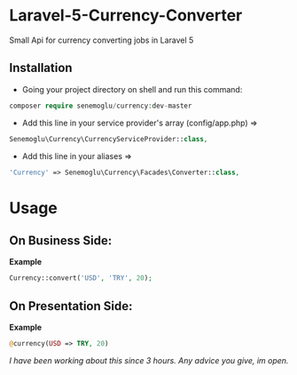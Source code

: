 # Laravel-5-Currency-Converter
Small Api for currency converting jobs in Laravel 5

Installation
-------------
- Going your project directory on shell and run this command: 

```php
composer require senemoglu/currency:dev-master
```

- Add this line in your service provider's array (config/app.php) => 
 
```php
Senemoglu\Currency\CurrencyServiceProvider::class,
```

- Add this line in your aliases => 
 
```php
'Currency' => Senemoglu\Currency\Facades\Converter::class,
```

# Usage

On Business Side:
-----------------
**Example**

```php
Currency::convert('USD', 'TRY', 20);
```

On Presentation Side:
--------------------
**Example** 

```php
@currency(USD => TRY, 20)
```

*I have been working about this since 3 hours. Any advice you give, im open.*
